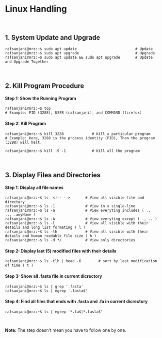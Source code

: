 # Linux Handling
&nbsp;

## 1. System Update and Upgrade
```console
rafsanjani@mrz:~$ sudo apt update                           # Update
rafsanjani@mrz:~$ sudo apt upgrade                          # Upgrade
rafsanjani@mrz:~$ sudo apt update && sudo apt upgrade       # Update and Upgrade Together
```
&nbsp;

## 2. Kill Program Procedure
#### Step 1: Show the Running Program
```console
rafsanjani@mrz:~$ top           
# Example: PID (3288), USER (rafsanjani), and COMMAND (firefox)
```

#### Step 2: Kill Program
```console
rafsanjani@mrz:~$ kill 3288             # Kill a particular program
# Example: Here, 3288 is the process identity (PID), Then the program (3288) will halt.

rafsanjani@mrz:~$ kill -9 -1            # Kill all the program
```

&nbsp;
## 3. Display Files and Directories

#### Step 1: Display all file names
```console
rafsanjani@mrz:~$ ls  <!-- -->       # View all visible file and directory
rafsanjani@mrz:~$ ls -1              # View in a single-line
rafsanjani@mrz:~$ ls -a              # View everyting includes ( ., .., .anyName )
rafsanjani@mrz:~$ ls -A              # View everyting except ( ., .. )
rafsanjani@mrz:~$ ls -l              # View all visible with their details and long list formating ( l ) 
rafsanjani@mrz:~$ ls -lh             # View all visible with their details and human readable file size ( h ) 
rafsanjani@mrz:~$ ls -d */           # View only directories
```

#### Step 2: Display last (5) modified files with their details
```console
rafsanjani@mrz:~$ ls -tlh | head -6        # sort by last modification of time ( t )
```

#### Step 3: Show all .fasta file in current dicrectory
```console
rafsanjani@mrz:~$ ls | grep '.fasta'
rafsanjani@mrz:~$ ls | egrep '.fasta$'
```

#### Step 4: Find all files that ends with .fasta and .fa in current dicrectory
```console
rafsanjani@mrz:~$ ls | egrep '*.fa$|*.fasta$'
```

&nbsp;
&nbsp;

**Note:** The step doesn't mean you have to follow one by one.
